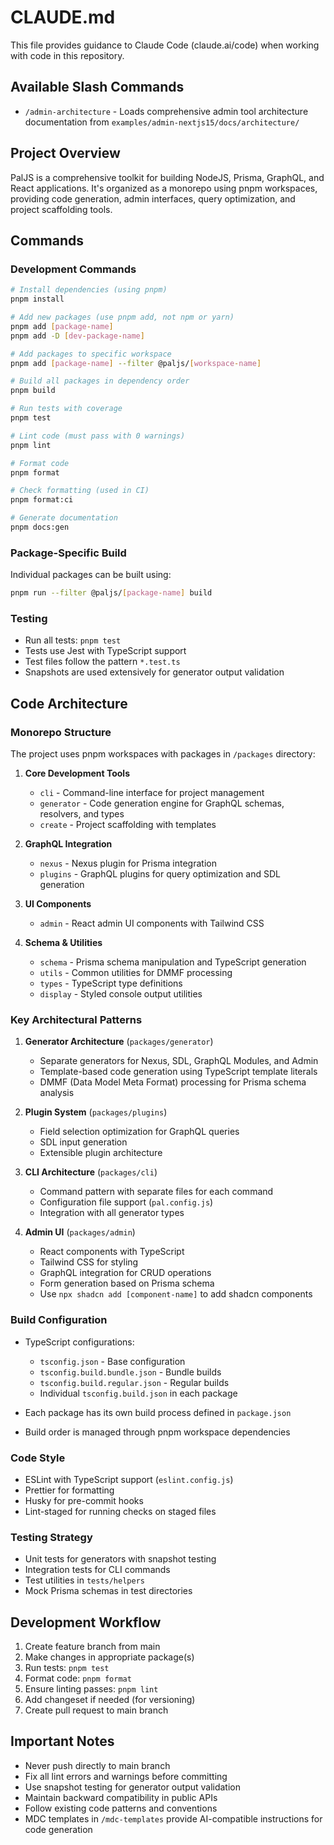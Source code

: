 # CLAUDE.md

This file provides guidance to Claude Code (claude.ai/code) when working with code in this repository.

## Available Slash Commands

- `/admin-architecture` - Loads comprehensive admin tool architecture documentation from `examples/admin-nextjs15/docs/architecture/`

## Project Overview

PalJS is a comprehensive toolkit for building NodeJS, Prisma, GraphQL, and React applications. It's organized as a monorepo using pnpm workspaces, providing code generation, admin interfaces, query optimization, and project scaffolding tools.

## Commands

### Development Commands

```bash
# Install dependencies (using pnpm)
pnpm install

# Add new packages (use pnpm add, not npm or yarn)
pnpm add [package-name]
pnpm add -D [dev-package-name]

# Add packages to specific workspace
pnpm add [package-name] --filter @paljs/[workspace-name]

# Build all packages in dependency order
pnpm build

# Run tests with coverage
pnpm test

# Lint code (must pass with 0 warnings)
pnpm lint

# Format code
pnpm format

# Check formatting (used in CI)
pnpm format:ci

# Generate documentation
pnpm docs:gen
```

### Package-Specific Build

Individual packages can be built using:
```bash
pnpm run --filter @paljs/[package-name] build
```

### Testing

- Run all tests: `pnpm test`
- Tests use Jest with TypeScript support
- Test files follow the pattern `*.test.ts`
- Snapshots are used extensively for generator output validation

## Code Architecture

### Monorepo Structure

The project uses pnpm workspaces with packages in `/packages` directory:

1. **Core Development Tools**
   - `cli` - Command-line interface for project management
   - `generator` - Code generation engine for GraphQL schemas, resolvers, and types
   - `create` - Project scaffolding with templates

2. **GraphQL Integration**
   - `nexus` - Nexus plugin for Prisma integration
   - `plugins` - GraphQL plugins for query optimization and SDL generation

3. **UI Components**
   - `admin` - React admin UI components with Tailwind CSS

4. **Schema & Utilities**
   - `schema` - Prisma schema manipulation and TypeScript generation
   - `utils` - Common utilities for DMMF processing
   - `types` - TypeScript type definitions
   - `display` - Styled console output utilities

### Key Architectural Patterns

1. **Generator Architecture** (`packages/generator`)
   - Separate generators for Nexus, SDL, GraphQL Modules, and Admin
   - Template-based code generation using TypeScript template literals
   - DMMF (Data Model Meta Format) processing for Prisma schema analysis

2. **Plugin System** (`packages/plugins`)
   - Field selection optimization for GraphQL queries
   - SDL input generation
   - Extensible plugin architecture

3. **CLI Architecture** (`packages/cli`)
   - Command pattern with separate files for each command
   - Configuration file support (`pal.config.js`)
   - Integration with all generator types

4. **Admin UI** (`packages/admin`)
   - React components with TypeScript
   - Tailwind CSS for styling
   - GraphQL integration for CRUD operations
   - Form generation based on Prisma schema
   - Use `npx shadcn add [component-name]` to add shadcn components

### Build Configuration

- TypeScript configurations:
  - `tsconfig.json` - Base configuration
  - `tsconfig.build.bundle.json` - Bundle builds
  - `tsconfig.build.regular.json` - Regular builds
  - Individual `tsconfig.build.json` in each package

- Each package has its own build process defined in `package.json`
- Build order is managed through pnpm workspace dependencies

### Code Style

- ESLint with TypeScript support (`eslint.config.js`)
- Prettier for formatting
- Husky for pre-commit hooks
- Lint-staged for running checks on staged files

### Testing Strategy

- Unit tests for generators with snapshot testing
- Integration tests for CLI commands
- Test utilities in `tests/helpers`
- Mock Prisma schemas in test directories

## Development Workflow

1. Create feature branch from main
2. Make changes in appropriate package(s)
3. Run tests: `pnpm test`
4. Format code: `pnpm format`
5. Ensure linting passes: `pnpm lint`
6. Add changeset if needed (for versioning)
7. Create pull request to main branch

## Important Notes

- Never push directly to main branch
- Fix all lint errors and warnings before committing
- Use snapshot testing for generator output validation
- Maintain backward compatibility in public APIs
- Follow existing code patterns and conventions
- MDC templates in `/mdc-templates` provide AI-compatible instructions for code generation
